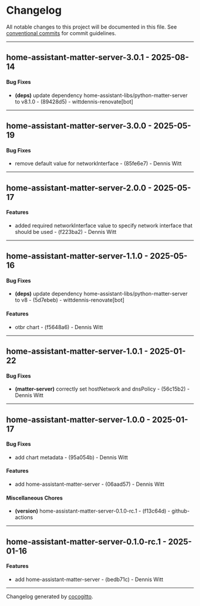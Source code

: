 # Changelog
All notable changes to this project will be documented in this file. See [conventional commits](https://www.conventionalcommits.org/) for commit guidelines.

- - -
## home-assistant-matter-server-3.0.1 - 2025-08-14
#### Bug Fixes
- **(deps)** update dependency home-assistant-libs/python-matter-server to v8.1.0 - (89428d5) - wittdennis-renovate[bot]

- - -

## home-assistant-matter-server-3.0.0 - 2025-05-19
#### Bug Fixes
- remove default value for networkInterface - (85fe6e7) - Dennis Witt

- - -

## home-assistant-matter-server-2.0.0 - 2025-05-17
#### Features
- added required networkInterface value to specify network interface that should be used - (f223ba2) - Dennis Witt

- - -

## home-assistant-matter-server-1.1.0 - 2025-05-16
#### Bug Fixes
- **(deps)** update dependency home-assistant-libs/python-matter-server to v8 - (5d7ebeb) - wittdennis-renovate[bot]
#### Features
- otbr chart - (f5648a6) - Dennis Witt

- - -

## home-assistant-matter-server-1.0.1 - 2025-01-22
#### Bug Fixes
- **(matter-server)** correctly set hostNetwork and dnsPolicy - (56c15b2) - Dennis Witt

- - -

## home-assistant-matter-server-1.0.0 - 2025-01-17
#### Bug Fixes
- add chart metadata - (95a054b) - Dennis Witt
#### Features
- add home-assistant-matter-server - (06aad57) - Dennis Witt
#### Miscellaneous Chores
- **(version)** home-assistant-matter-server-0.1.0-rc.1 - (f13c64d) - github-actions

- - -

## home-assistant-matter-server-0.1.0-rc.1 - 2025-01-16
#### Features
- add home-assistant-matter-server - (bedb71c) - Dennis Witt

- - -

Changelog generated by [cocogitto](https://github.com/cocogitto/cocogitto).